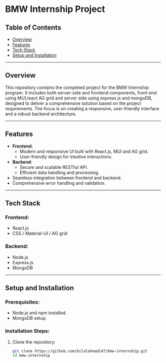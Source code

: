 # BMW Internship Project

## Table of Contents
- [Overview](#overview)
- [Features](#features)
- [Tech Stack](#tech-stack)
- [Setup and Installation](#setup-and-installation)

---

## Overview
This repository contains the completed project for the BMW Internship program. It includes both server-side and frontend components, front-end using MUI,react AG grid and server side using express js and mongoDB, designed to deliver a comprehensive solution based on the project requirements. The focus is on creating a responsive, user-friendly interface and a robust backend architecture.

---

## Features
- **Frontend**:
  - Modern and responsive UI built with React.js, MUI and AG grid.
  - User-friendly design for intuitive interactions.
- **Backend**:
  - Secure and scalable RESTful API.
  - Efficient data handling and processing.
- Seamless integration between frontend and backend.
- Comprehensive error handling and validation.

---

## Tech Stack
### Frontend:
- React.js
- CSS / Material-UI / AG grid

### Backend:
- Node.js
- Express.js
- MongoDB

---

## Setup and Installation
### Prerequisites:
- Node.js and npm installed.
- MongoDB setup.

### Installation Steps:
1. Clone the repository:
   ```bash
   git clone https://github.com/bilalahmad147/bmw-internship.git
   cd bmw-internship
